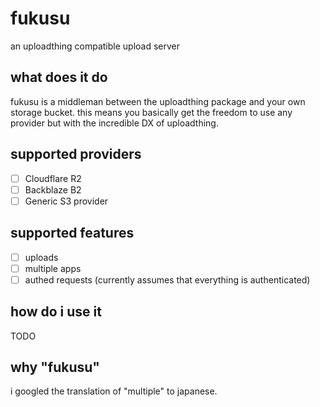 # fukusu

an uploadthing compatible upload server

## what does it do
fukusu is a middleman between the uploadthing package and your own storage bucket. this means you basically get the freedom to use any provider but with the incredible DX of uploadthing.

## supported providers
- [ ] Cloudflare R2
- [ ] Backblaze B2
- [ ] Generic S3 provider

## supported features
- [ ] uploads
- [ ] multiple apps
- [ ] authed requests (currently assumes that everything is authenticated)

## how do i use it
TODO

## why "fukusu"
i googled the translation of "multiple" to japanese.
